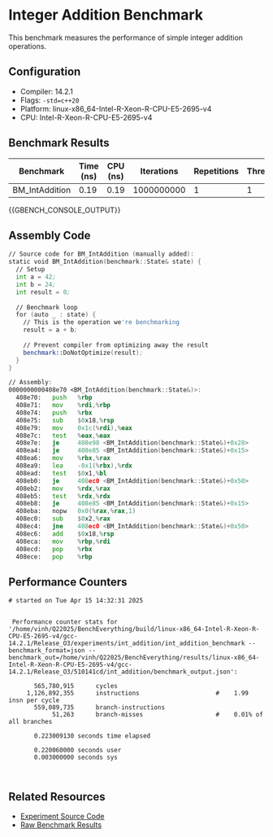 # Integer Addition Benchmark

This benchmark measures the performance of simple integer addition operations.

## Configuration

- Compiler: 14.2.1
- Flags: `-std=c++20`
- Platform: linux-x86_64-Intel-R-Xeon-R-CPU-E5-2695-v4
- CPU: Intel-R-Xeon-R-CPU-E5-2695-v4

## Benchmark Results

| Benchmark | Time (ns) | CPU (ns) | Iterations | Repetitions | Threads | 
| --------- | --------- | -------- | ---------- | ----------- | ------- | 
| BM_IntAddition | 0.19 | 0.19 | 1000000000 | 1 | 1 | 


{{GBENCH_CONSOLE_OUTPUT}}

## Assembly Code

```asm
// Source code for BM_IntAddition (manually added):
static void BM_IntAddition(benchmark::State& state) {
  // Setup
  int a = 42;
  int b = 24;
  int result = 0;
  
  // Benchmark loop
  for (auto _ : state) {
    // This is the operation we're benchmarking
    result = a + b;
    
    // Prevent compiler from optimizing away the result
    benchmark::DoNotOptimize(result);
  }
}

// Assembly:
0000000000408e70 <BM_IntAddition(benchmark::State&)>:
  408e70:	push   %rbp
  408e71:	mov    %rdi,%rbp
  408e74:	push   %rbx
  408e75:	sub    $0x18,%rsp
  408e79:	mov    0x1c(%rdi),%eax
  408e7c:	test   %eax,%eax
  408e7e:	je     408e98 <BM_IntAddition(benchmark::State&)+0x28>
  408ea4:	je     408e85 <BM_IntAddition(benchmark::State&)+0x15>
  408ea6:	mov    %rbx,%rax
  408ea9:	lea    -0x1(%rbx),%rdx
  408ead:	test   $0x1,%bl
  408eb0:	je     408ec0 <BM_IntAddition(benchmark::State&)+0x50>
  408eb2:	mov    %rdx,%rax
  408eb5:	test   %rdx,%rdx
  408eb8:	je     408e85 <BM_IntAddition(benchmark::State&)+0x15>
  408eba:	nopw   0x0(%rax,%rax,1)
  408ec0:	sub    $0x2,%rax
  408ec4:	jne    408ec0 <BM_IntAddition(benchmark::State&)+0x50>
  408ec6:	add    $0x18,%rsp
  408eca:	mov    %rbp,%rdi
  408ecd:	pop    %rbx
  408ece:	pop    %rbp
```

## Performance Counters

```
# started on Tue Apr 15 14:32:31 2025


 Performance counter stats for '/home/vinh/Q22025/BenchEverything/build/linux-x86_64-Intel-R-Xeon-R-CPU-E5-2695-v4/gcc-14.2.1/Release_O3/experiments/int_addition/int_addition_benchmark --benchmark_format=json --benchmark_out=/home/vinh/Q22025/BenchEverything/results/linux-x86_64-Intel-R-Xeon-R-CPU-E5-2695-v4/gcc-14.2.1/Release_O3/510141cd/int_addition/benchmark_output.json':

       565,780,915      cycles                                                                
     1,126,892,355      instructions                     #    1.99  insn per cycle            
       559,089,735      branch-instructions                                                   
            51,263      branch-misses                    #    0.01% of all branches           

       0.223009130 seconds time elapsed

       0.220060000 seconds user
       0.003000000 seconds sys



```

## Related Resources

- [Experiment Source Code](/experiments/int_addition)
- [Raw Benchmark Results](/results/linux-x86_64-Intel-R-Xeon-R-CPU-E5-2695-v4/gcc-14.2.1/Release_O3/510141cd/int_addition)
